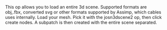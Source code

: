 This op allows you to load an entire 3d scene.
Supported formats are obj,.fbx, converted svg or other formats supported by Assimp, which cables uses internally.
Load your mesh. Pick it with the josn3dscene2 op, then click create nodes.
A subpatch is then created with the entire scene separated.